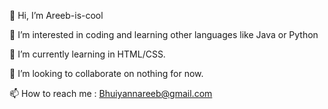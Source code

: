 👋 Hi, I’m Areeb-is-cool

👀 I’m interested in coding and learning other languages like Java or Python

🌱 I’m currently learning in HTML/CSS.

💞️ I’m looking to collaborate on nothing for now.

📫 How to reach me : Bhuiyannareeb@gmail.com
